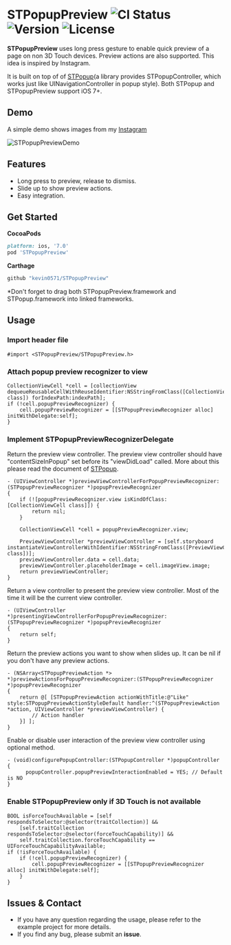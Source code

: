 # STPopupPreview ![CI Status](https://travis-ci.org/kevin0571/STPopupPreview.svg?branch=master) ![Version](http://img.shields.io/cocoapods/v/STPopupPreview.svg?style=flag) ![License](https://img.shields.io/cocoapods/l/STPopupPreview.svg?style=flag)
**STPopupPreview** uses long press gesture to enable quick preview of a page on non 3D Touch devices. Preview actions are also supported. This idea is inspired by Instagram. 

It is built on top of of [STPopup](http://github.com/kevin0571/STPopup)(a library provides STPopupController, which works just like UINavigationController in popup style). Both STPopup and STPopupPreview support iOS 7+.

## Demo
A simple demo shows images from my [Instagram](https://www.instagram.com/kevin0571/)

![STPopupPreviewDemo](https://cloud.githubusercontent.com/assets/1491282/15470641/4cf17556-2124-11e6-885b-d2242de06974.gif)

## Features
* Long press to preview, release to dismiss.
* Slide up to show preview actions.
* Easy integration.

## Get Started
**CocoaPods**
```ruby
platform: ios, '7.0'
pod 'STPopupPreview'
```
**Carthage**
```ruby
github "kevin0571/STPopupPreview"
```
*Don't forget to drag both STPopupPreview.framework and STPopup.framework into linked frameworks.
## Usage

### Import header file
```objc
#import <STPopupPreview/STPopupPreview.h>
```

### Attach popup preview recognizer to view
```objc
CollectionViewCell *cell = [collectionView dequeueReusableCellWithReuseIdentifier:NSStringFromClass([CollectionViewCell class]) forIndexPath:indexPath];
if (!cell.popupPreviewRecognizer) {
    cell.popupPreviewRecognizer = [[STPopupPreviewRecognizer alloc] initWithDelegate:self];
}
```

### Implement STPopupPreviewRecognizerDelegate

Return the preview view controller. The preview view controller should have "contentSizeInPopup" set before its "viewDidLoad" called. More about this please read the document of [STPopup](http://github.com/kevin0571/STPopup).

```objc
- (UIViewController *)previewViewControllerForPopupPreviewRecognizer:(STPopupPreviewRecognizer *)popupPreviewRecognizer
{
    if (![popupPreviewRecognizer.view isKindOfClass:[CollectionViewCell class]]) {
        return nil;
    }
    
    CollectionViewCell *cell = popupPreviewRecognizer.view;
    
    PreviewViewController *previewViewController = [self.storyboard instantiateViewControllerWithIdentifier:NSStringFromClass([PreviewViewController class])];
    previewViewController.data = cell.data;
    previewViewController.placeholderImage = cell.imageView.image;
    return previewViewController;
}
```

Return a view controller to present the preview view controller. Most of the time it will be the current view controller.

```objc
- (UIViewController *)presentingViewControllerForPopupPreviewRecognizer:(STPopupPreviewRecognizer *)popupPreviewRecognizer
{
    return self;
}
```

Return the preview actions you want to show when slides up. It can be nil if you don't have any preview actions.

```objc
- (NSArray<STPopupPreviewAction *> *)previewActionsForPopupPreviewRecognizer:(STPopupPreviewRecognizer *)popupPreviewRecognizer
{
    return @[ [STPopupPreviewAction actionWithTitle:@"Like" style:STPopupPreviewActionStyleDefault handler:^(STPopupPreviewAction *action, UIViewController *previewViewController) {
        // Action handler
    }] ];
}
```

Enable or disable user interaction of the preview view controller using optional method.

```objc
- (void)configurePopupController:(STPopupController *)popupController
{
      popupController.popupPreviewInteractionEnabled = YES; // Default is NO
}
```



### Enable STPopupPreview only if 3D Touch is not available
```objc
BOOL isForceTouchAvailable = [self respondsToSelector:@selector(traitCollection)] &&
    [self.traitCollection respondsToSelector:@selector(forceTouchCapability)] &&
    self.traitCollection.forceTouchCapability == UIForceTouchCapabilityAvailable;
if (!isForceTouchAvailable) {
    if (!cell.popupPreviewRecognizer) {
        cell.popupPreviewRecognizer = [[STPopupPreviewRecognizer alloc] initWithDelegate:self];
    }
}
```

## Issues & Contact
* If you have any question regarding the usage, please refer to the example project for more details.
* If you find any bug, please submit an **issue**.
